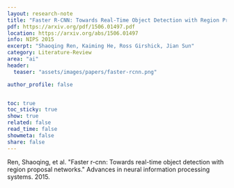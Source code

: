 ```yaml
---
layout: research-note
title: "Faster R-CNN: Towards Real-Time Object Detection with Region Proposal Networks"
pdf: https://arxiv.org/pdf/1506.01497.pdf
location: https://arxiv.org/abs/1506.01497
info: NIPS 2015
excerpt: "Shaoqing Ren, Kaiming He, Ross Girshick, Jian Sun"
category: Literature-Review
area: "ai"
header:
  teaser: "assets/images/papers/faster-rcnn.png"

author_profile: false


toc: true
toc_sticky: true
show: true
related: false
read_time: false
showmeta: false
share: false
---
```

Ren, Shaoqing, et al. "Faster r-cnn: Towards real-time object detection with region proposal networks." Advances in neural information processing systems. 2015.
